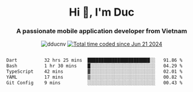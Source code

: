 <h1 align="center">
  Hi 👋, I'm  Duc</h1>
<h3 align="center">A passionate mobile application developer from Vietnam</h3>  
  
<p align="center"> <img src="https://komarev.com/ghpvc/?username=dducnv&label=Profile%20views&color=0e75b6&style=flat" alt="dducnv" /> 
<a href="https://wakatime.com/@4d2a2cd9-1bcb-4dd1-84a4-dce128a35137"><img src="https://wakatime.com/badge/user/4d2a2cd9-1bcb-4dd1-84a4-dce128a35137.svg" alt="Total time coded since Jun 21 2024" /></a>
</p>  

<div style="width: 100vw; overflow-x: auto; flex:center">
  <!--START_SECTION:waka-->

```txt
Dart          32 hrs 25 mins  ███████████████████████░░   91.86 %
Bash          1 hr 30 mins    █░░░░░░░░░░░░░░░░░░░░░░░░   04.29 %
TypeScript    42 mins         ▓░░░░░░░░░░░░░░░░░░░░░░░░   02.01 %
YAML          17 mins         ▒░░░░░░░░░░░░░░░░░░░░░░░░   00.82 %
Git Config    9 mins          ░░░░░░░░░░░░░░░░░░░░░░░░░   00.43 %
```

<!--END_SECTION:waka-->
</div>




  
